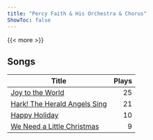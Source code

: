 ```yaml
---
title: "Percy Faith & His Orchestra & Chorus"
ShowToc: false
---
```


{{< more >}}

## Songs
Title | Plays 
----- | -----: 
[Joy to the World](/songs/joy-to-the-world) | 25
[Hark! The Herald Angels Sing](/songs/hark-the-herald-angels-sing) | 21
[Happy Holiday](/songs/happy-holiday) | 10
[We Need a Little Christmas](/songs/we-need-a-little-christmas) | 9

